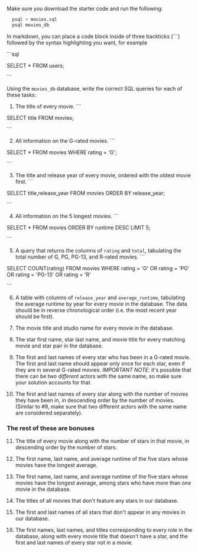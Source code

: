 Make sure you download the starter code and run the following:

```sh
  psql < movies.sql
  psql movies_db
```

In markdown, you can place a code block inside of three backticks (```) followed by the syntax highlighting you want, for example

\```sql

SELECT \* FROM users;

\```

Using the `movies_db` database, write the correct SQL queries for each of these tasks:

1.  The title of every movie.
\```

SELECT title FROM movies;

\```

2.  All information on the G-rated movies.
\```

SELECT * FROM movies WHERE rating = 'G';

\```

3.  The title and release year of every movie, ordered with the
    oldest movie first.
\```

SELECT title,release_year FROM movies ORDER BY release_year;

\```
    
4.  All information on the 5 longest movies.
\```

SELECT * FROM movies ORDER BY runtime DESC LIMIT 5;

\```

5.  A query that returns the columns of `rating` and `total`, tabulating the
    total number of G, PG, PG-13, and R-rated movies.
\```

SELECT COUNT(rating) FROM movies WHERE rating = 'G' OR rating = 'PG' OR rating = 'PG-13' OR rating = 'R'


\```

6.  A table with columns of `release_year` and `average_runtime`,
    tabulating the average runtime by year for every movie in the database.
	The data should be in reverse chronological order (i.e. the most recent year should be first).

7.  The movie title and studio name for every movie in the
    database.

8.  The star first name, star last name, and movie title for every
    matching movie and star pair in the database.

9.  The first and last names of every star who has been in a G-rated movie. The first and last name should appear only once for each star, even if they are in several G-rated movies. *IMPORTANT NOTE*: it's possible that there can be two *different* actors with the same name, so make sure your solution accounts for that.

10. The first and last names of every star along with the number
    of movies they have been in, in descending order by the number of movies. (Similar to #9, make sure
    that two different actors with the same name are considered separately).

### The rest of these are bonuses

11. The title of every movie along with the number of stars in
    that movie, in descending order by the number of stars.

12. The first name, last name, and average runtime of the five
    stars whose movies have the longest average.

13. The first name, last name, and average runtime of the five
    stars whose movies have the longest average, among stars who have more than one movie in the database.

14. The titles of all movies that don't feature any stars in our
    database.

15. The first and last names of all stars that don't appear in any movies in our database.

16. The first names, last names, and titles corresponding to every
    role in the database, along with every movie title that doesn't have a star, and the first and last names of every star not in a movie.
